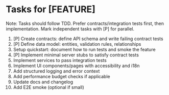 # Tasks for [FEATURE]

Note: Tasks should follow TDD. Prefer contracts/integration tests first, then implementation. Mark independent tasks with [P] for parallel.

1. [P] Create contracts: define API schema and write failing contract tests
2. [P] Define data model: entities, validation rules, relationships
3. Setup quickstart: document how to run tests and smoke the feature
4. [P] Implement minimal server stubs to satisfy contract tests
5. Implement services to pass integration tests
6. Implement UI components/pages with accessibility and i18n
7. Add structured logging and error context
8. Add performance budget checks if applicable
9. Update docs and changelog
10. Add E2E smoke (optional if small)
